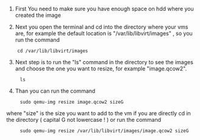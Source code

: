 
1. First You need to make sure you have enough space on hdd where you created the image 

2.  Next  you open the terminal and cd into the directory where your vms are, for example the default location is "/var/lib/libvirt/images" , so you run the command

 ```   
     cd /var/lib/libvirt/images
```

3. Next step is to run the "ls" command in the directory to see the images and choose the one you want to resize, for example "image.qcow2".

```
     ls
```

4. Than you can run the command  
    
```
     sudo qemu-img resize image.qcow2 sizeG
```

 where "size" is the size you want to add to the vm 
 if you are directly cd in the directory ( capital G not lowercase ! ) or run the command

```
	 sudo qemu-img resize /var/lib/libvirt/images/image.qcow2 sizeG
```